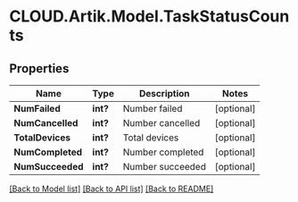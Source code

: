 # CLOUD.Artik.Model.TaskStatusCounts
## Properties

Name | Type | Description | Notes
------------ | ------------- | ------------- | -------------
**NumFailed** | **int?** | Number failed | [optional] 
**NumCancelled** | **int?** | Number cancelled | [optional] 
**TotalDevices** | **int?** | Total devices | [optional] 
**NumCompleted** | **int?** | Number completed | [optional] 
**NumSucceeded** | **int?** | Number succeeded | [optional] 

[[Back to Model list]](../README.md#documentation-for-models) [[Back to API list]](../README.md#documentation-for-api-endpoints) [[Back to README]](../README.md)

